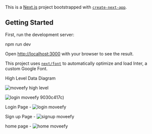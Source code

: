 This is a [Next.js](https://nextjs.org/) project bootstrapped with [`create-next-app`](https://github.com/vercel/next.js/tree/canary/packages/create-next-app).

## Getting Started

First, run the development server:


npm run dev


Open [http://localhost:3000](http://localhost:3000) with your browser to see the result.



This project uses [`next/font`](https://nextjs.org/docs/basic-features/font-optimization) to automatically optimize and load Inter, a custom Google Font.


High Level Data Diagram 

![moveefy high level](https://github.com/oNavShaHo/Moveefy_client/assets/106837111/3ea1a107-a263-4a5b-8562-57497868f3e2)


![login moveefy](https://github.com/oNavShaHo/Moveefy_client/assets/106837111/48fc2d40-7259-4d59-83b8-75cc666cfb2d)
9030c417c)


Login Page - 
![login moveefy](https://github.com/oNavShaHo/Moveefy_client/assets/106837111/82bdcfe7-c222-4128-9d54-5719d64f7347)



Sign up Page -
![signup moveefy](https://github.com/oNavShaHo/Moveefy_client/assets/106837111/bba03f19-00fb-42ad-b0fa-88bf5fe5c94d)

home page - 
![home moveefy](https://github.com/oNavShaHo/Moveefy_client/assets/106837111/28642680-6433-4230-a770-02352b827f9d)


